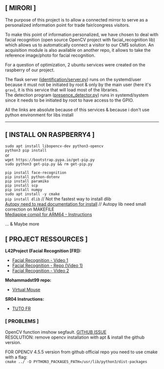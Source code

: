 ## [ MIRORI ]
The purpose of this project is to allow a connected mirror to serve as a personalized information point for trade fair/congress visitors.

To make this point of information personalized, we have chosen to deal with facial recognition (open source OpenCV project with facial_recognition lib) which allows us to automatically connect a visitor to our CMS solution. An acquisition module is also available on another repo, it allows to take the reference image/photo for facial recognition.

For a question of optimization, 2 ubuntu services were created on the raspberry of our project.

The flask server (<u>identification/server.py</u>) runs on the systemd/user because it must not be initiated by root & only by the main user (here it's `grav`), it is this service that will load most of the libraries.<br>
The detection program (<u>presence_detector.py</u>) runs in systemd/system since it needs to be initiated by root to have access to the GPIO.

All the links are absolute because of this services & because i don't use python environment for libs install
<hr>

## [ INSTALL ON RASPBERRY4 ]
`sudo apt install libopencv-dev python3-opencv`<br>
`python3 pip install`<br>
or
<br>
`wget https://bootstrap.pypa.io/get-pip.py`<br>
`sudo python3 get-pip.py && rm get-pip.py`<br>

`pip install face-recognition`<br>
`pip install python-dotenv`<br>
`pip install paramiko`<br>
`pip install scp`<br>
`pip install numpy`<br>
`sudo apt install -y cmake`<br>
`pip install dlib`  // Not the fastest way to install dlib<br> 
[Autopy need to read documentation for install](`https://pypi.org/project/autopy/`) // Autopy lib need small correction on MAKEFILE<br>
[Mediapipe compil for ARM64 - Instructions](https://github.com/jiuqiant/mediapipe_python_aarch64)

... & Maybe more

 ## [ PROJECT RESSOURCES ]<br>
<b>L42Project (Facial Recognition [FR]):</b> <br>
- [Facial Recognition - Video 1](https://www.youtube.com/watch?v=HHv_V2PkZGQ)
- [Facial Recognition - Repo (Video 1)](https://github.com/L42Project/Tutoriels/tree/master/Divers/tutoriel41)
- [Facial Recognition - Video 2](https://www.youtube.com/watch?v=tsiy3DgAKHk)

<b>Mohammadst99 repo:</b><br>
- [Virtual Mouse](https://github.com/mohammadst99/VirtualMouse_openCV)

<b>SR04 Instructions:</b><br>
- [TUTO FR](https://raspberry-lab.fr/Composants/Mesure-de-distance-avec-HC-SR04-Raspberry-Francais/)

 ### [ PROBLEMS ]
 OpenCV function imshow segfault. [GITHUB ISSUE](https://github.com/opencv/opencv-python/issues/572) <br>
 RESOLUTION: remove opencv installation with apt & install the github version.

  FOR OPENCV 4.5.5 version from github official repo you need to use cmake with a flag: <br>
  `` cmake ../ -D PYTHON3_PACKAGES_PATH=/usr/lib/python3/dist-packages ``
